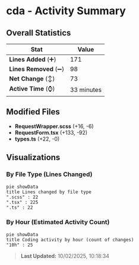 # cda - Activity Summary 

## Overall Statistics

| Stat                   | Value                                                             |
| ---------------------- | ----------------------------------------------------------------- |
| **Lines Added** (➕)   | 171                                          |
| **Lines Removed** (➖) | 98                                        |
| **Net Change** (↕)    | 73                |
| **Active Time** (⌚)   | 33 minutes |


## Modified Files
- **RequestWrapper.scss** (+16, -6)
- **RequestForm.tsx** (+133, -92)
- **types.ts** (+22, -0)

## Visualizations

### By File Type (Lines Changed)

```mermaid
pie showData
title Lines changed by file type
".scss" : 22
".tsx" : 225
".ts" : 22
```

### By Hour (Estimated Activity Count)

```mermaid
pie showData
title Coding activity by hour (count of changes)
"10h" : 25
```


> **Last Updated:** 10/02/2025, 10:18:34